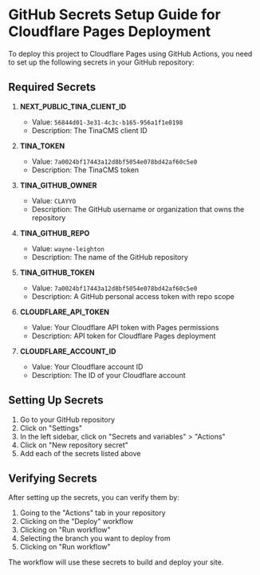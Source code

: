 # GitHub Secrets Setup Guide for Cloudflare Pages Deployment

To deploy this project to Cloudflare Pages using GitHub Actions, you need to set up the following secrets in your GitHub repository:

## Required Secrets

1. **NEXT_PUBLIC_TINA_CLIENT_ID**
   - Value: `56844d01-3e31-4c3c-b165-956a1f1e0198`
   - Description: The TinaCMS client ID

2. **TINA_TOKEN**
   - Value: `7a0024bf17443a12d8bf5054e078bd42af60c5e0`
   - Description: The TinaCMS token

3. **TINA_GITHUB_OWNER**
   - Value: `CLAYYO`
   - Description: The GitHub username or organization that owns the repository

4. **TINA_GITHUB_REPO**
   - Value: `wayne-leighton`
   - Description: The name of the GitHub repository

5. **TINA_GITHUB_TOKEN**
   - Value: `7a0024bf17443a12d8bf5054e078bd42af60c5e0`
   - Description: A GitHub personal access token with repo scope

6. **CLOUDFLARE_API_TOKEN**
   - Value: Your Cloudflare API token with Pages permissions
   - Description: API token for Cloudflare Pages deployment

7. **CLOUDFLARE_ACCOUNT_ID**
   - Value: Your Cloudflare account ID
   - Description: The ID of your Cloudflare account

## Setting Up Secrets

1. Go to your GitHub repository
2. Click on "Settings"
3. In the left sidebar, click on "Secrets and variables" > "Actions"
4. Click on "New repository secret"
5. Add each of the secrets listed above

## Verifying Secrets

After setting up the secrets, you can verify them by:

1. Going to the "Actions" tab in your repository
2. Clicking on the "Deploy" workflow
3. Clicking on "Run workflow"
4. Selecting the branch you want to deploy from
5. Clicking on "Run workflow"

The workflow will use these secrets to build and deploy your site.